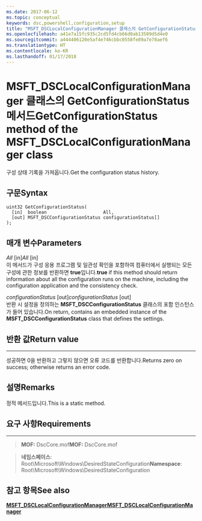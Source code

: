 ```yaml
---
ms.date: 2017-06-12
ms.topic: conceptual
keywords: dsc,powershell,configuration,setup
title: "MSFT_DSCLocalConfigurationManager 클래스의 GetConfigurationStatus 메서드"
ms.openlocfilehash: a41e7a15fc935c2cd5fd4cb66d0ab13509d5d4e0
ms.sourcegitcommit: a444406120e5af4e746cbbc0558fe89a7e78aef6
ms.translationtype: HT
ms.contentlocale: ko-KR
ms.lasthandoff: 01/17/2018
---
```

# <a name="getconfigurationstatus-method-of-the-msftdsclocalconfigurationmanager-class"></a><span data-ttu-id="4020b-103">MSFT_DSCLocalConfigurationManager 클래스의 GetConfigurationStatus 메서드</span><span class="sxs-lookup"><span data-stu-id="4020b-103">GetConfigurationStatus method of the MSFT_DSCLocalConfigurationManager class</span></span>

<span data-ttu-id="4020b-104">구성 상태 기록을 가져옵니다.</span><span class="sxs-lookup"><span data-stu-id="4020b-104">Get the configuration status history.</span></span>

<a name="syntax"></a><span data-ttu-id="4020b-105">구문</span><span class="sxs-lookup"><span data-stu-id="4020b-105">Syntax</span></span>
------

```mof
uint32 GetConfigurationStatus(
  [in]  boolean                     All,
  [out] MSFT_DSCConfigurationStatus configurationStatus[]
);
```

<a name="parameters"></a><span data-ttu-id="4020b-106">매개 변수</span><span class="sxs-lookup"><span data-stu-id="4020b-106">Parameters</span></span>
----------

<span data-ttu-id="4020b-107">*All* \[in\]</span><span class="sxs-lookup"><span data-stu-id="4020b-107">*All* \[in\]</span></span>  
<span data-ttu-id="4020b-108">이 메서드가 구성 응용 프로그램 및 일관성 확인을 포함하여 컴퓨터에서 실행되는 모든 구성에 관한 정보를 반환하면 **true**입니다.</span><span class="sxs-lookup"><span data-stu-id="4020b-108">**true** if this method should return information about all the configuration runs on the machine, including the configuration application and the consistency check.</span></span>

<span data-ttu-id="4020b-109">*configurationStatus* \[out\]</span><span class="sxs-lookup"><span data-stu-id="4020b-109">*configurationStatus* \[out\]</span></span>  
<span data-ttu-id="4020b-110">반환 시 설정을 정의하는 **MSFT_DSCConfigurationStatus** 클래스의 포함 인스턴스가 들어 있습니다.</span><span class="sxs-lookup"><span data-stu-id="4020b-110">On return, contains an embedded instance of the **MSFT_DSCConfigurationStatus** class that defines the settings.</span></span>

## <a name="return-value"></a><span data-ttu-id="4020b-111">반환 값</span><span class="sxs-lookup"><span data-stu-id="4020b-111">Return value</span></span>
------------

<span data-ttu-id="4020b-112">성공하면 0을 반환하고 그렇지 않으면 오류 코드를 반환합니다.</span><span class="sxs-lookup"><span data-stu-id="4020b-112">Returns zero on success; otherwise returns an error code.</span></span>

## <a name="remarks"></a><span data-ttu-id="4020b-113">설명</span><span class="sxs-lookup"><span data-stu-id="4020b-113">Remarks</span></span>

<span data-ttu-id="4020b-114">정적 메서드입니다.</span><span class="sxs-lookup"><span data-stu-id="4020b-114">This is a static method.</span></span>

## <a name="requirements"></a><span data-ttu-id="4020b-115">요구 사항</span><span class="sxs-lookup"><span data-stu-id="4020b-115">Requirements</span></span>
------------
><span data-ttu-id="4020b-116">**MOF:** DscCore.mof</span><span class="sxs-lookup"><span data-stu-id="4020b-116">**MOF:** DscCore.mof</span></span>

><span data-ttu-id="4020b-117">**네임스페이스**: Root\Microsoft\Windows\DesiredStateConfiguration</span><span class="sxs-lookup"><span data-stu-id="4020b-117">**Namespace**: Root\Microsoft\Windows\DesiredStateConfiguration</span></span>


## <a name="see-also"></a><span data-ttu-id="4020b-118">참고 항목</span><span class="sxs-lookup"><span data-stu-id="4020b-118">See also</span></span>


[<span data-ttu-id="4020b-119">**MSFT_DSCLocalConfigurationManager**</span><span class="sxs-lookup"><span data-stu-id="4020b-119">**MSFT_DSCLocalConfigurationManager**</span></span>](msft-dsclocalconfigurationmanager.md)


 

 



